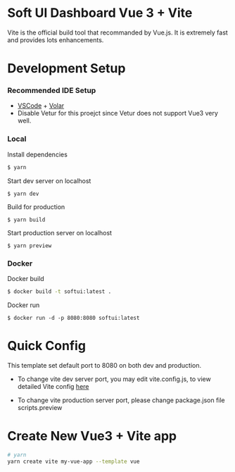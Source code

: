 # Soft UI Dashboard Vue 3 + Vite

Vite is the official build tool that recommanded by Vue.js. It is extremely fast and provides lots enhancements. 


# Development Setup
### Recommended IDE Setup

- [VSCode](https://code.visualstudio.com/) + [Volar](https://marketplace.visualstudio.com/items?itemName=johnsoncodehk.volar)
- Disable Vetur for this proejct since Vetur does not support Vue3 very well.

### Local
Install dependencies
```bash 
$ yarn
```
Start dev server on localhost
```
$ yarn dev
```
Build for production
```
$ yarn build
```
Start production server on localhost
```
$ yarn preview
```

### Docker
Docker build
```bash 
$ docker build -t softui:latest .
```
Docker run
```
$ docker run -d -p 8080:8080 softui:latest
```
# Quick Config
This template set default port to 8080 on both dev and production. 
- To change vite dev server port, you may edit vite.config.js, to view detailed Vite config [here](https://vitejs.dev/config/)

- To change vite production server port, please change package.json file scripts.preview



# Create New Vue3 + Vite app

```bash
# yarn
yarn create vite my-vue-app --template vue
```
